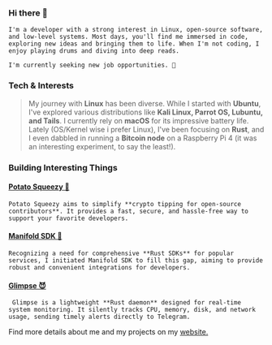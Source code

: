 ### Hi there 👋

`I'm a developer with a strong interest in Linux, open-source software, and low-level systems. Most days, you'll find me immersed in code, exploring new ideas and bringing them to life. When I'm not coding, I enjoy playing drums and diving into deep reads.`

```I'm currently seeking new job opportunities. 💼```



### Tech & Interests

> My journey with **Linux** has been diverse. While I started with **Ubuntu**, I've explored various distributions like **Kali Linux, Parrot OS, Lubuntu, and Tails**. I currently rely on **macOS** for its impressive battery life. Lately (OS/Kernel wise i prefer Linux), I've been focusing on **Rust**, and I even dabbled in running a **Bitcoin node** on a Raspberry Pi 4 (it was an interesting experiment, to say the least!).


### Building Interesting Things

#### [Potato Squeezy 🍟](https://github.com/yhoungdev/potatoe-squeezy)
```Potato Squeezy aims to simplify **crypto tipping for open-source contributors**. It provides a fast, secure, and hassle-free way to support your favorite developers. ```

#### [**Manifold SDK 🦀**](https://github.com/yhoungdev/manifold)
```Recognizing a need for comprehensive **Rust SDKs** for popular services, I initiated Manifold SDK to fill this gap, aiming to provide robust and convenient integrations for developers.```

#### [**Glimpse 😈**](https://github.com/yhoungdev/glimpse)
``` Glimpse is a lightweight **Rust daemon** designed for real-time system monitoring. It silently tracks CPU, memory, disk, and network usage, sending timely alerts directly to Telegram.```

 Find more details about me and my projects on my [website.](https://www.obiabo.tech/)
